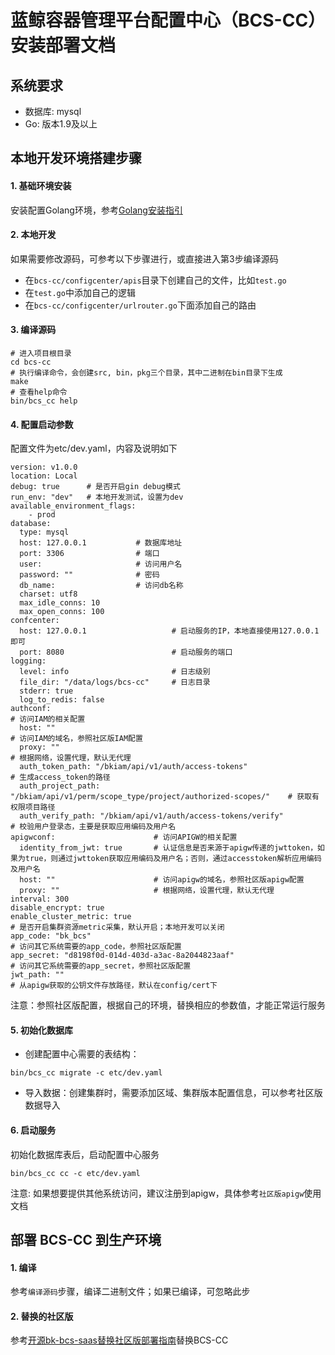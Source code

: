 # 蓝鲸容器管理平台配置中心（BCS-CC）安装部署文档

## 系统要求
- 数据库: mysql
- Go: 版本1.9及以上

## 本地开发环境搭建步骤

#### 1. 基础环境安装
安装配置Golang环境，参考[Golang安装指引](http://docs.studygolang.com/doc/install)

#### 2. 本地开发
如果需要修改源码，可参考以下步骤进行，或直接进入第3步编译源码
- 在`bcs-cc/configcenter/apis`目录下创建自己的文件，比如`test.go`
- 在`test.go`中添加自己的逻辑
- 在`bcs-cc/configcenter/urlrouter.go`下面添加自己的路由

#### 3. 编译源码
```
# 进入项目根目录
cd bcs-cc
# 执行编译命令，会创建src, bin，pkg三个目录，其中二进制在bin目录下生成
make
# 查看help命令
bin/bcs_cc help
```

#### 4. 配置启动参数
配置文件为etc/dev.yaml，内容及说明如下
```
version: v1.0.0
location: Local
debug: true      # 是否开启gin debug模式
run_env: "dev"   # 本地开发测试，设置为dev
available_environment_flags:
    - prod
database:
  type: mysql
  host: 127.0.0.1           # 数据库地址
  port: 3306                # 端口
  user:                     # 访问用户名
  password: ""              # 密码
  db_name:                  # 访问db名称
  charset: utf8
  max_idle_conns: 10
  max_open_conns: 100
confcenter:
  host: 127.0.0.1                   # 启动服务的IP，本地直接使用127.0.0.1即可
  port: 8080                        # 启动服务的端口
logging:
  level: info                       # 日志级别
  file_dir: "/data/logs/bcs-cc"     # 日志目录
  stderr: true
  log_to_redis: false
authconf:                                                                          # 访问IAM的相关配置
  host: ""                                                                         # 访问IAM的域名，参照社区版IAM配置
  proxy: ""                                                                        # 根据网络，设置代理，默认无代理 
  auth_token_path: "/bkiam/api/v1/auth/access-tokens"                              # 生成access_token的路径
  auth_project_path: "/bkiam/api/v1/perm/scope_type/project/authorized-scopes/"    # 获取有权限项目路径
  auth_verify_path: "/bkiam/api/v1/auth/access-tokens/verify"                      # 校验用户登录态，主要是获取应用编码及用户名
apigwconf:                      # 访问APIGW的相关配置
  identity_from_jwt: true       # 认证信息是否来源于apigw传递的jwttoken，如果为true，则通过jwttoken获取应用编码及用户名；否则，通过accesstoken解析应用编码及用户名
  host: ""                      # 访问apigw的域名，参照社区版apigw配置
  proxy: ""                     # 根据网络，设置代理，默认无代理                            
interval: 300
disable_encrypt: true
enable_cluster_metric: true                                             # 是否开启集群资源metric采集，默认开启；本地开发可以关闭
app_code: "bk_bcs"                                                      # 访问其它系统需要的app_code，参照社区版配置
app_secret: "d8198f0d-014d-403d-a3ac-8a2044823aaf"                      # 访问其它系统需要的app_secret，参照社区版配置
jwt_path: ""                                                            # 从apigw获取的公钥文件存放路径，默认在config/cert下
```

注意：参照社区版配置，根据自己的环境，替换相应的参数值，才能正常运行服务

#### 5. 初始化数据库
- 创建配置中心需要的表结构：

```
bin/bcs_cc migrate -c etc/dev.yaml
```

- 导入数据：创建集群时，需要添加区域、集群版本配置信息，可以参考社区版数据导入

#### 6. 启动服务
初始化数据库表后，启动配置中心服务
```
bin/bcs_cc cc -c etc/dev.yaml
```
注意: 如果想要提供其他系统访问，建议注册到apigw，具体参考`社区版apigw`使用文档

## 部署 BCS-CC 到生产环境

#### 1. 编译
参考`编译源码`步骤，编译二进制文件；如果已编译，可忽略此步

#### 2. 替换的社区版
参考[开源bk-bcs-saas替换社区版部署指南](https://docs.bk.tencent.com/bk_osed/Open-Bcs.html#%E4%B8%80%E3%80%81%E6%9B%BF%E6%8D%A2bcs-cc)替换BCS-CC